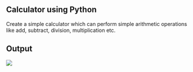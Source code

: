 ## Calculator using Python
Create a simple calculator which can perform simple arithmetic operations like add, subtract, division, multiplication etc.
## Output
<img src="https://github.com/amansetu03/DS-Internship-Celebal-Technology/assets/106844274/3799a47b-797d-4d95-93d1-074b1f2de6ab">
